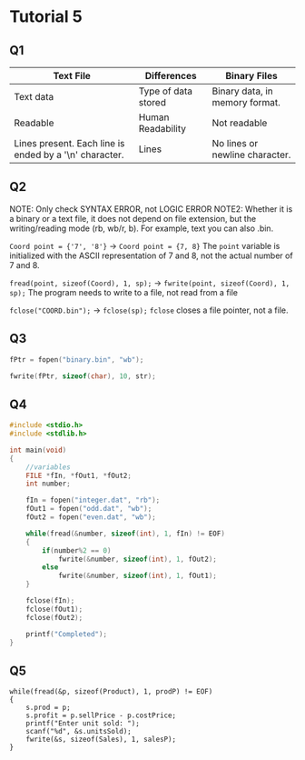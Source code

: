 # Tutorial 5
## Q1

| Text File | Differences | Binary Files |
| --------- | ----------- | ------------ |
| Text data | Type of data stored | Binary data, in memory format. |
| Readable | Human Readability | Not readable |
| Lines present. Each line is ended by a '\n' character. | Lines | No lines or newline character. |

##  Q2
NOTE: Only check SYNTAX ERROR, not LOGIC ERROR
NOTE2: Whether it is a binary or a text file, it does not depend on file
extension, but the writing/reading mode (rb, wb/r, b). For example, text you can
also .bin.

`Coord point = {'7', '8'}` -> `Coord point = {7, 8}`
The `point` variable is initialized with the ASCII representation of 7 and 8,
not the actual number of 7 and 8.

`fread(point, sizeof(Coord), 1, sp);` -> `fwrite(point, sizeof(Coord), 1, sp);`
The program needs to write to a file, not read from a file

`fclose("COORD.bin");` -> `fclose(sp);`
`fclose` closes a file pointer, not a file.

##  Q3
```c
fPtr = fopen("binary.bin", "wb");
```

```c
fwrite(fPtr, sizeof(char), 10, str);
```

## Q4
```c
#include <stdio.h>
#include <stdlib.h>

int main(void)
{
    //variables
    FILE *fIn, *fOut1, *fOut2;
    int number;

    fIn = fopen("integer.dat", "rb");
    fOut1 = fopen("odd.dat", "wb");
    fOut2 = fopen("even.dat", "wb");

    while(fread(&number, sizeof(int), 1, fIn) != EOF)
    {
        if(number%2 == 0)
            fwrite(&number, sizeof(int), 1, fOut2);
        else
            fwrite(&number, sizeof(int), 1, fOut1);
    }

    fclose(fIn);
    fclose(fOut1);
    fclose(fOut2);

    printf("Completed");
}
```
## Q5
```
while(fread(&p, sizeof(Product), 1, prodP) != EOF)
{
    s.prod = p;
    s.profit = p.sellPrice - p.costPrice;
    printf("Enter unit sold: ");
    scanf("%d", &s.unitsSold);
    fwrite(&s, sizeof(Sales), 1, salesP);
}